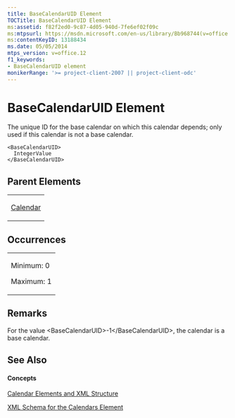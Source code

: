 ```yaml
---
title: BaseCalendarUID Element
TOCTitle: BaseCalendarUID Element
ms:assetid: f82f2ed0-9c87-4d05-940d-7fe6ef02f09c
ms:mtpsurl: https://msdn.microsoft.com/en-us/library/Bb968744(v=office.12)
ms:contentKeyID: 13188434
ms.date: 05/05/2014
mtps_version: v=office.12
f1_keywords:
- BaseCalendarUID element
monikerRange: '>= project-client-2007 || project-client-odc'
---
```


# BaseCalendarUID Element




The unique ID for the base calendar on which this calendar depends; only used if this calendar is not a base calendar.

    <BaseCalendarUID>
      IntegerValue
    </BaseCalendarUID>

## Parent Elements

<table>
<colgroup>
<col style="width: 100%" />
</colgroup>
<tbody>
<tr class="odd">
<td><p><a href="calendar-element.md">Calendar</a></p></td>
</tr>
</tbody>
</table>

## Occurrences

<table>
<colgroup>
<col style="width: 100%" />
</colgroup>
<tbody>
<tr class="odd">
<td><p>Minimum: 0</p>
<p>Maximum: 1</p></td>
</tr>
</tbody>
</table>

## Remarks

For the value \<BaseCalendarUID\>-1\</BaseCalendarUID\>, the calendar is a base calendar.

## See Also

#### Concepts

[Calendar Elements and XML Structure](calendar-elements-and-xml-structure.md)

[XML Schema for the Calendars Element](xml-schema-for-the-calendars-element.md)

